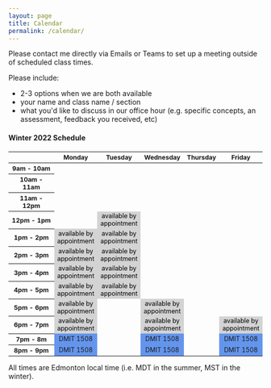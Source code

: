 ```yaml
---
layout: page
title: Calendar
permalink: /calendar/
---
```


Please contact me directly via Emails or Teams to set up a meeting outside of scheduled class times.

Please include:
* 2-3 options when we are both available
* your name and class name / section
* what you'd like to discuss in our office hour (e.g. specific concepts, an assessment, feedback you received, etc)

#### Winter 2022 Schedule ####

<html>
  <style>
    table {font-size: 12.4px; text-align:center;}
    .row-header {width : 80px;}
    .col-header {text-align:center;}
    .appointment {color: black; background-color:#d3d3d3;}
    .dmit1508 { background-color:#6495ed;}
    .anap1525 {background-color:#ed6495;}
    .dmit2028 {background-color:#bc64ed;}
    .comp1017 { background-color:#95ed64;}
  </style>
 <table>
  <thead>
    <tr>
      <th class = "row-header"></th>
      <th class = "col-header">Monday</th>
      <th class = "col-header">Tuesday</th>
      <th class = "col-header">Wednesday</th>
      <th class = "col-header">Thursday</th>
      <th class = "col-header">Friday</th>
    </tr>
  </thead>
  <tbody>
    <tr>
      <th>9am - 10am</th>
      <td></td>
      <td></td>
      <td></td>
      <td></td>
      <td></td>
    </tr>
    <tr>
      <th>10am - 11am</th>
      <td></td>
      <td></td>
      <td></td>
      <td></td>
      <td></td>
    </tr>
    <tr>
      <th>11am - 12pm</th>
      <td></td>
      <td></td>
      <td></td>
      <td></td>
      <td></td>
    </tr>
    <tr>
      <th>12pm - 1pm</th>
      <td></td>
      <td class="appointment">available by appointment</td>
      <td></td>
      <td></td>
      <td></td>
    </tr>
    <tr>
      <th>1pm - 2pm</th>
      <td class="appointment">available by appointment</td>
      <td class="appointment">available by appointment</td>
      <td></td>
      <td></td>
      <td></td>
    </tr>
      <tr>
      <th>2pm - 3pm</th>
      <td class="appointment">available by appointment</td>
      <td class="appointment">available by appointment</td>
      <td></td>
      <td></td>
      <td></td>
    </tr>
      <tr>
      <th>3pm - 4pm</th>
      <td class="appointment">available by appointment</td>
      <td class="appointment">available by appointment</td>
      <td></td>
      <td></td>
      <td></td>
    </tr>
      <tr>
      <th>4pm - 5pm</th>
      <td class="appointment">available by appointment</td>
      <td class="appointment">available by appointment</td>
      <td></td>
      <td></td>
      <td></td>
    </tr>
      <tr>
      <th>5pm - 6pm</th>
      <td class="appointment">available by appointment</td>
      <td></td>
      <td class="appointment">available by appointment</td>
      <td></td>
      <td></td>
    </tr>
      <tr>
      <th>6pm - 7pm</th>
      <td class="appointment">available by appointment</td>
      <td></td>
      <td class="appointment">available by appointment</td>
      <td></td>
      <td class="appointment">available by appointment</td>
    </tr>
    <tr>
      <th>7pm - 8m</th>
      <td class="dmit1508">DMIT 1508</td>
      <td></td>
      <td class="dmit1508">DMIT 1508</td>
      <td></td>
      <td class="dmit1508">DMIT 1508</td>
    </tr>
    <tr>
      <th>8pm - 9pm</th>
      <td class="dmit1508">DMIT 1508</td>
      <td></td>
      <td class="dmit1508">DMIT 1508</td>
      <td></td>
      <td class="dmit1508">DMIT 1508</td>
    </tr>
  </tbody>
</table>
</html>

All times are Edmonton local time (i.e. MDT in the summer, MST in the winter).
